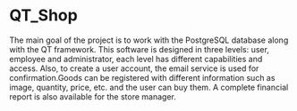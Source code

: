 # QT_Shop

The main goal of the project is to work with the PostgreSQL database along with the QT framework.
This software is designed in three levels: user, employee and administrator, each level has different capabilities and access.
Also, to create a user account, the email service is used for confirmation.Goods can be registered with different information such as image,
quantity, price, etc. and the user can buy them. A complete financial report is also available for the store manager.
